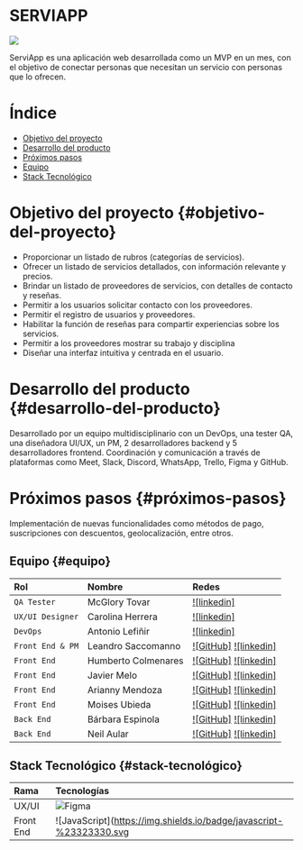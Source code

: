 # SERVIAPP
<img src="https://res.cloudinary.com/dq9icw8vb/image/upload/v1709388024/mczmuz3tirvjkm1cvtjg.png" />
<p>ServiApp es una aplicación web desarrollada como un MVP en un mes, con el objetivo de conectar personas que necesitan un servicio con personas que lo ofrecen.</p>

# Índice

- [Objetivo del proyecto](#objetivo-del-proyecto)
- [Desarrollo del producto](#desarrollo-del-producto)
- [Próximos pasos](#próximos-pasos)
- [Equipo](#equipo)
- [Stack Tecnológico](#stack-tecnológico)

# Objetivo del proyecto {#objetivo-del-proyecto}

<ul>
<li>Proporcionar un listado de rubros (categorías de servicios).</li>
<li>Ofrecer un listado de servicios detallados, con información relevante y precios.</li>
<li>Brindar un listado de proveedores de servicios, con detalles de contacto y reseñas.</li>
<li>Permitir a los usuarios solicitar contacto con los proveedores.</li>
<li>Permitir el registro de usuarios y proveedores.</li>
<li>Habilitar la función de reseñas para compartir experiencias sobre los servicios.</li>
<li>Permitir a los proveedores mostrar su trabajo y disciplina</li>
<li>Diseñar una interfaz intuitiva y centrada en el usuario.</li>
</ul>

# Desarrollo del producto {#desarrollo-del-producto}

Desarrollado por un equipo multidisciplinario con un DevOps, una tester QA, una diseñadora UI/UX, un PM, 2 desarrolladores backend y 5 desarrolladores frontend.
Coordinación y comunicación a través de plataformas como Meet, Slack, Discord, WhatsApp, Trello, Figma y GitHub.

# Próximos pasos {#próximos-pasos}

Implementación de nuevas funcionalidades como métodos de pago, suscripciones con descuentos, geolocalización, entre otros.

## Equipo {#equipo}

| Rol               | Nombre               | Redes                                                                                                                             |
| :---------------- | :------------------- | :-------------------------------------------------------------------------------------------------------------------------------- |
| `QA Tester`         | McGlory Tovar | [![linkedin]](https://www.linkedin.com/in/mcglorytovar-t3st3rqa/)                                    |
| `UX/UI Designer`  | Carolina Herrera  |  [![linkedin]](https://www.linkedin.com)           |
| `DevOps`  | Antonio Lefiñir  |  [![linkedin]](https://uy.linkedin.com/in/alefinir)           |
| `Front End & PM`      |  Leandro Saccomanno| [![GitHub]](https://github.com/lerkor-online) [![linkedin]](https://www.linkedin.com/in/lerkor-dev/)       |
| `Front End`       | Humberto Colmenares | [![GitHub]](github.com/colmenareshr) [![linkedin]](https://linkedin.com/in/humbertocolmenares)                  |
| `Front End`       | Javier Melo  | [![GitHub]](https://github.com/javiermelom) [![linkedin]](https://linkedin.com/in/humbertocolmenares)                  |
| `Front End`       | Arianny Mendoza  | [![GitHub]](https://www.github.com/ariannymm) [![linkedin]](https://www.linkedin.com/in/ariannymm)                 |
| `Front End`       | Moises Ubieda | [![GitHub]](https://github.com/MoiUbieda) [![linkedin]](https://ar.linkedin.com/in/moises-ubieda-9743b82a3)            |
| `Back End`        | Bárbara Espinola      | [![GitHub]](https://github.com/BaEsp1) [![linkedin]](https://www.linkedin.com/in/baesp/)                       |
| `Back End`        | Neil Aular        | [![GitHub]](https://github.com/NxL22) [![linkedin]](https://www.linkedin.com/in/neil-aular/)                       |

## Stack Tecnológico {#stack-tecnológico}

| Rama          | Tecnologías             |
| :------------ | :---------------------------------------------------------------------------------------------------------------------------------------------------------------------------------------------------------------------------------------------------------------------------------------------------------------------------------------------------------------------------------------------------------------------------------------------------------------------------------------------------------------------------------------------------------------------------------------------------------------------------------------------------------------------------------------------------------------------------- |
| UX/UI         | ![Figma](https://img.shields.io/badge/figma-%23F24E1E.svg?style=for-the-badge&logo=figma&logoColor=white)          |
| Front End     | ![JavaScript](https://img.shields.io/badge/javascript-%23323330.svg
